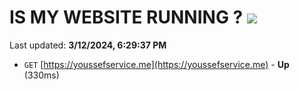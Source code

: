 # IS MY WEBSITE RUNNING ? [![](https://img.shields.io/static/v1?label=Sponsor&message=%E2%9D%A4&logo=GitHub&color=%23fe8e86)](https://github.com/sponsors/<username>)

Last updated: **3/12/2024, 6:29:37 PM**

- `GET` [https://youssefservice.me](https://youssefservice.me) - **Up** (330ms)
